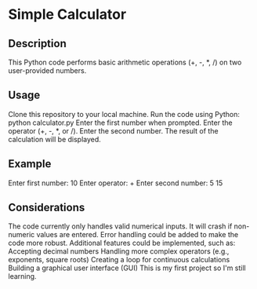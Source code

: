 # Simple Calculator

## Description

This Python code performs basic arithmetic operations (+, -, *, /) on two user-provided numbers.

## Usage

Clone this repository to your local machine.
Run the code using Python: python calculator.py
Enter the first number when prompted.
Enter the operator (+, -, *, or /).
Enter the second number.
The result of the calculation will be displayed.
## Example

Enter first number: 10
Enter operator: +
Enter second number: 5
15
## Considerations

The code currently only handles valid numerical inputs. It will crash if non-numeric values are entered.
Error handling could be added to make the code more robust.
Additional features could be implemented, such as:
Accepting decimal numbers
Handling more complex operators (e.g., exponents, square roots)
Creating a loop for continuous calculations
Building a graphical user interface (GUI)
This is my first project so I'm still learning.
